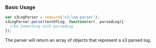 
### Basic Usage

```javascript
var s3LogParser = require('s3-log-parser');
s3LogParser.parse(textOfLog, function(err, parsedLog){
  //Do Something with parsedLog
});
```

The parser will return an array of objects that represent a s3 parsed
log.
